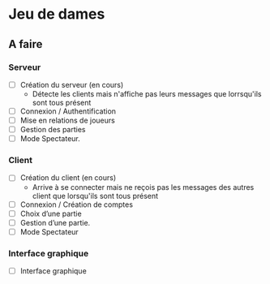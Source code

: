 # Jeu de dames
## A faire 
### Serveur 
- [ ] Création du serveur (en cours)
  - Détecte les clients mais n'affiche pas leurs messages que lorrsqu'ils sont tous présent
- [ ] Connexion / Authentification
- [ ] Mise en relations de joueurs 
- [ ] Gestion des parties 
- [ ] Mode Spectateur.
### Client 
- [ ] Création du client (en cours)
  - Arrive à se connecter mais ne reçois pas les messages des autres client que lorsqu'ils sont tous présent
- [ ] Connexion / Création de comptes 
- [ ] Choix d’une partie 
- [ ] Gestion  d’une  partie.
- [ ] Mode Spectateur 
### Interface graphique
- [ ] Interface graphique 